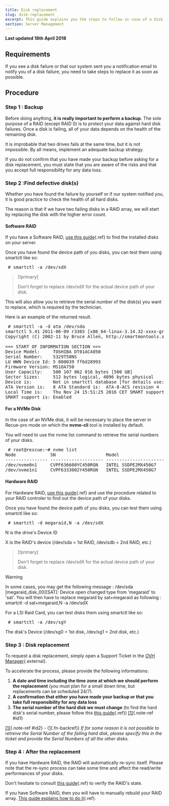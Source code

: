 ```yaml
---
title: Disk replacement
slug: disk-replacement
excerpt: This guide explains you the steps to follow in case of a disk replacement.
section: Server Management
---
```


**Last updated 18th April 2018**

## Requirements
If you see a disk failure or that our system sent you a notification email to notify you of a disk failure, you need to take steps to replace it as soon as possible.


## Procedure

### Step 1 &#58; Backup
Before doing anything, **it is really important to perform a backup**. The sole purpose of a RAID (except RAID 0) is to protect your data against hard disk failures. Once a disk is failing, all of your data depends on the health of the remaining disk.

It is improbable that two drives fails at the same time, but it is not impossible. By all means, implement an adequate backup strategy.

If you do not confirm that you have made your backup before asking for a disk replacement, you must state that you are aware of the risks and that you accept full responsibility for any data loss.


### Step 2 &#58;Find defective disk(s)
Whether you have found the failure by yourself or if our system notified you, it is good practice to check the health of all hard disks.

The reason is that if we have two failing disks in a RAID array, we will start by replacing the disk with the higher error count.


#### Software RAID
If you have a Software RAID, [use this guide](../raid-soft/){.ref} to find the installed disks on your server.

Once you have found the device path of you disks, you can test them using smartctl like so:

<div> <style type="text/css" scoped>span.prompt:before{content:"# ";}</style> <pre class="highlight command-prompt"> <span class="prompt">smartctl -a /dev/sdX</span> </pre></div>

> [!primary]
>
> Don't forget to replace /dev/sdX for the actual device path of your disk.
> 

This will also allow you to retrieve the serial number of the disk(s) you want to replace, which is required by the technician.

Here is an example of the returned result.

<div> <style type="text/css" scoped>span.prompt:before{content:"# ";}</style> <pre class="highlight command-prompt"> <span class="prompt">smartctl -a -d ata /dev/sda</span>
<span class="output">smartctl 5.41 2011-06-09 r3365 [x86_64-linux-3.14.32-xxxx-grs-ipv6-64] (local build)</span>
<span class="output">Copyright (C) 2002-11 by Bruce Allen, http://smartmontools.sourceforge.net</span>
<span class="blank">&nbsp;</span>
<span class="output">=== START OF INFORMATION SECTION ===</span>
<span class="output">Device Model:     TOSHIBA DT01ACA050</span>
<span class="output">Serial Number:    5329T58NS</span>
<span class="output">LU WWN Device Id: 5 000039 ff6d28993</span>
<span class="output">Firmware Version: MS1OA750</span>
<span class="output">User Capacity:    500 107 862 016 bytes [500 GB]</span>
<span class="output">Sector Sizes:     512 bytes logical, 4096 bytes physical</span>
<span class="output">Device is:        Not in smartctl database [for details use: -P showall]</span>
<span class="output">ATA Version is:   8</span> <span class="output">ATA Standard is:  ATA-8-ACS revision 4</span>
<span class="output">Local Time is:    Thu Nov 24 15:51:25 2016 CET</span> <span class="output">SMART support is: Available - device has SMART capability.</span>
<span class="output">SMART support is: Enabled</span>
</pre></div>

#### For a NVMe Disk
In the case of an NVMe disk, it will be necessary to place the server in Recue-pro mode on which the **nvme-cli** tool is installed by default.

You will need to use the nvme list command to retrieve the serial numbers of your disks.

<div> <style type="text/css" scoped>span.prompt:before{content:"# ";}</style> <pre class="highlight command-prompt"> <span class="prompt">root@rescue:~# nvme list</span>
<span class="output">Node             SN                   Model                                    Namespace Usage                      Format           FW Rev</span>
<span class="output">---------------- -------------------- ---------------------------------------- --------- -------------------------- ---------------- --------</span>
<span class="output">/dev/nvme0n1     CVPF636600YC450RGN   INTEL SSDPE2MX450G7                      1         450.10  GB / 450.10  GB    512   B +  0 B   MDV10253</span>
<span class="output">/dev/nvme1n1     CVPF6333002Y450RGN   INTEL SSDPE2MX450G7                      1         450.10  GB / 450.10  GB    512   B +  0 B   MDV10253</span> </pre></div>

#### Hardware RAID
For Hardware RAID, [use this guide](../raid-hard/){.ref} and use the procedure related to your RAID controler to find out the device path of your disks.

Once you have found the device path of you disks, you can test them using smartctl like so:

<div> <style type="text/css" scoped>span.prompt:before{content:"# ";}</style> <pre class="highlight command-prompt"> <span class="prompt">smartctl -d megaraid,N -a /dev/sdX</span> </pre></div>
N is the drive's Device ID

X is the RAID's device (/dev/sda = 1st RAID, /dev/sdb = 2nd RAID, etc.)



> [!primary]
>
> Don't forget to replace /dev/sdX for the actual device path of your disk.
> 



> [!warning]
>
> In some cases, you may get the following message : /dev/sda [megaraid_disk_00][SAT]: Device open changed type from 'megaraid' to 'sat'.
> You will then have to replace megaraid by sat+megaraid as following : smartctl -d sat+megaraid,N -a /dev/sdX
> 

For a LSI Raid Card, you can test disks them using smartctl like so:

<div> <style type="text/css" scoped>span.prompt:before{content:"# ";}</style> <pre class="highlight command-prompt"> <span class="prompt">smartctl -a /dev/sgY</span> </pre></div>
The disk's Device (/dev/sg0 = 1st disk, /dev/sg1 = 2nd disk, etc.)


### Step 3 &#58; Disk replacement
To request a disk replacement, simply open a Support Ticket in the [OVH Manager](https://www.ovh.com/manager/){.external}.

To accelerate the process, please provide the following informations:

1. **A date and time including the time zone at which we should perform the replacement** (you must plan for a small down time, but replacements can be scheduled 24/7).
2. **A confirmation that either you have made your backup or that you take full responsibility for any data loss**
3. **The serial number of the hard disk we must change** (to find the hard disk's serial number, please follow this [this guide](../find-disk-serial-number/){.ref}) [[1]](#id2){.note-ref #id1}

[[1]](#){.note-ref #id2} - ([1](#id1){.fn-backref}) 
<cite>If for some reason it is not possible to retreive the Serial Number of the failing hard disk, please specify this in the ticket and provide the Serial Numbers of all the other disks.</cite>


### Step 4 &#58; After the replacement
If you have Hardware RAID, the RAID will automatically re-sync itself. Please note that the re-sync process can take some time and affect the read/write performances of your disks.

Don't hesitate to consult [this guide](../raid-hard/){.ref} to verify the RAID's state.

If you have Software RAID, then you will have to manually rebuild your RAID array. [This guide explains how to do it](../raid-soft/){.ref}.